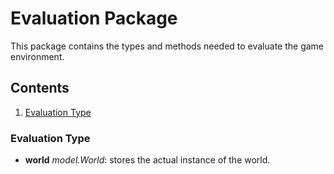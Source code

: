 # Evaluation Package

This package contains the types and methods needed to evaluate the game environment.

## Contents

1. [Evaluation Type](#evaluation)

### Evaluation Type

- **world** *model.World*: stores the actual instance of the world.
